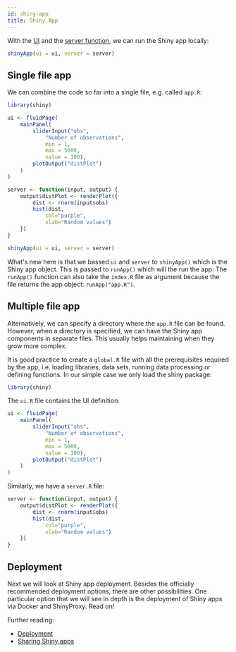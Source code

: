 ```yaml
---
id: shiny-app
title: Shiny App
---
```


With the [UI](shiny-ui)
and the [server function](shiny-server),
we can run the Shiny app locally:

```r
shinyApp(ui = ui, server = server)
```

## Single file app

We can combine the code so far into a single file, e.g. called `app.R`:

```r
library(shiny)

ui <- fluidPage(
    mainPanel(
        sliderInput("obs",
            "Number of observations",
            min = 1,
            max = 5000,
            value = 100),
        plotOutput("distPlot")
    )
)

server <- function(input, output) {
    output$distPlot <- renderPlot({
        dist <- rnorm(input$obs)
        hist(dist,
            col="purple",
            xlab="Random values")
    })
}

shinyApp(ui = ui, server = server)
```

What's new here is that we bassed `ui` and `server` to `shinyApp()` which
is the Shiny app object. This is passed to `runApp()` which will the run the app.
The `runApp()` function can also take the
`index.R` file as argument because the file returns the app object:
`runApp("app.R")`.

## Multiple file app

Alternatively, we can specify a directory where the `app.R` file can be found.
However, when a directory is specified, we can have the Shiny app components
in separate files. This usually helps maintaining when they grow more complex.

It is good practice to create a `global.R` file with all the prerequisites
required by the app, i.e. loading libraries, data sets, running data
processing or defining functions. In our simple case we only load
the shiny package:

```r
library(shiny)
```

The `ui.R` file contains the UI definition:

```r
ui <- fluidPage(
    mainPanel(
        sliderInput("obs",
            "Number of observations",
            min = 1,
            max = 5000,
            value = 100),
        plotOutput("distPlot")
    )
)
```

Similarly, we have a `server.R` file:

```r
server <- function(input, output) {
    output$distPlot <- renderPlot({
        dist <- rnorm(input$obs)
        hist(dist,
            col="purple",
            xlab="Random values")
    })
}
```

## Deployment

Next we will look at Shiny app deployment.
Besides the officially recommended
deployment options, there are other possibilities.
One particular option that we will see in depth is the
deployment of Shiny apps via Docker and ShinyProxy. Read on!

Further reading:

* [Deployment](https://shiny.rstudio.com/deploy/)
* [Sharing Shiny apps](https://shiny.rstudio.com/tutorial/written-tutorial/lesson7/)
